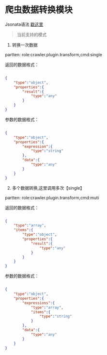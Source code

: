 # 爬虫数据转换模块

Jsonata语法 [戳这里](http://docs.jsonata.org/)

> 当前支持的模式

1. 转换一次数据

partten: role:crawler.plugin.transform,cmd:single

返回的数据格式：

``` json

{
    "type":"object",
    "properties":{
        "result":{
            "type":"any"
        }
    }
}

```

参数的数据格式：

``` json

{
    "type":"object",
    "properties":{
        "expression":{
            "type":"string"
        },
        "data":{
            "type":"any"
        }
    }
}

```

2. 多个数据转换,这里调用多次【single】

partten: role:crawler.plugin.transform,cmd:muti

返回的数据格式：

``` json

{
    "type":"array",
    "items":{
        "type":"object",
        "properties":{
            "result":{
                "type":"any"
            }
        }
    }
}

```

参数的数据格式：

``` json

{
    "type":"object",
    "properties":{
        "expressions":{
            "type":"array",
            "items":{
                "type":"string"
            }
        },
        "data":{
            "type":"any"
        }
    }
}

```
